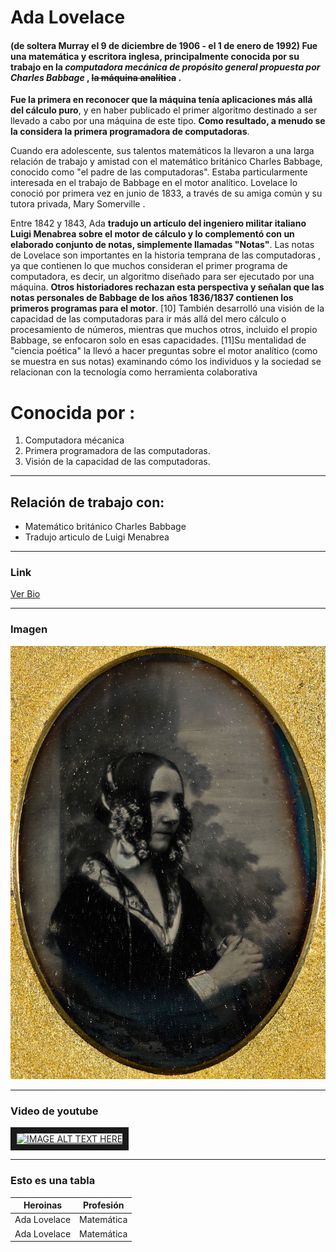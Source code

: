 # Ada Lovelace

 ####  (de soltera Murray el 9 de diciembre de 1906 - el 1 de enero de 1992) Fue una **matemática y escritora inglesa**, principalmente conocida por su trabajo en la *computadora mecánica de propósito general propuesta por __Charles Babbage__* , ~~la máquina analítica~~ . 
 
**Fue la primera en reconocer que la máquina tenía aplicaciones más allá del cálculo puro**, y en haber publicado el primer algoritmo destinado a ser llevado a cabo por una máquina de este tipo. __Como resultado, a menudo se la considera la primera programadora de computadoras__.

Cuando era adolescente, sus talentos matemáticos la llevaron a una larga relación de trabajo y amistad con el matemático británico Charles Babbage, conocido como "el padre de las computadoras". Estaba particularmente interesada en el trabajo de Babbage en el motor analítico. Lovelace lo conoció por primera vez en junio de 1833, a través de su amiga común y su tutora privada, Mary Somerville .

 Entre 1842 y 1843, Ada __tradujo un artículo del ingeniero militar italiano Luigi Menabrea sobre el motor de cálculo y lo complementó con un elaborado conjunto de notas, simplemente llamadas "Notas"__. Las notas de Lovelace son importantes en la historia temprana de las computadoras , ya que contienen lo que muchos consideran el primer programa de computadora, es decir, un algoritmo diseñado para ser ejecutado por una máquina. __Otros historiadores rechazan esta perspectiva y señalan que las notas personales de Babbage de los años 1836/1837 contienen los primeros programas para el motor__. [10] También desarrolló una visión de la capacidad de las computadoras para ir más allá del mero cálculo o procesamiento de números, mientras que muchos otros, incluido el propio Babbage, se enfocaron solo en esas capacidades. [11]Su mentalidad de "ciencia poética" la llevó a hacer preguntas sobre el motor analítico (como se muestra en sus notas) examinando cómo los individuos y la sociedad se relacionan con la tecnología como herramienta colaborativa

# Conocida por :
1. Computadora mécanica
2. Primera programadora de las computadoras.
3. Visión de la capacidad de las computadoras.

---

## Relación de trabajo con:
- Matemático británico Charles Babbage
- Tradujo articulo de Luigi Menabrea

---

### Link

[Ver Bio](https://en.wikipedia.org/wiki/Ada_Lovelace)

---

### Imagen

![alt text](https://github.com/yadira-puente/superHeroinass/blob/main/adaLovelace.jpg "Imágen de Ada Lovelace")

---

### Video de youtube
<a href="https://www.youtube.com/results?search_query=ada+lovelace
" target="_blank"><img src="http://img.youtube.com/vi/ada+lovelace/0.jpg" 
alt="IMAGE ALT TEXT HERE" width="240" height="180" border="10" /></a>

---
### Esto es una tabla 

| Heroinas        | Profesión   |        
|:------------:   |:----------:|
| Ada Lovelace    | Matemática | 
| Ada Lovelace    | Matemática | 


